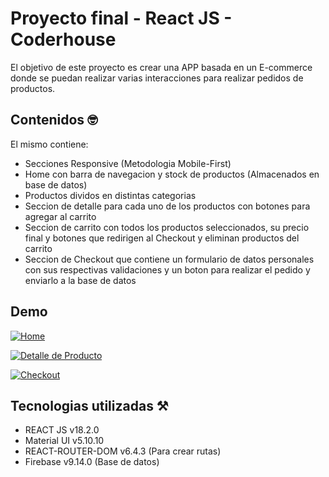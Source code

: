 # Proyecto final - React JS - Coderhouse 
El objetivo de este proyecto es crear una APP basada en un E-commerce donde se puedan realizar varias interacciones para realizar pedidos de productos.

## Contenidos 🤓
El mismo contiene:
- Secciones Responsive (Metodologia Mobile-First)
- Home con barra de navegacion y stock de productos (Almacenados en base de datos)
- Productos dividos en distintas categorias
- Seccion de detalle para cada uno de los productos con botones para agregar al carrito
- Seccion de carrito con todos los productos seleccionados, su precio final y botones que redirigen al Checkout y eliminan productos del carrito
- Seccion de Checkout que contiene un formulario de datos personales con sus respectivas validaciones y un boton para realizar el pedido y enviarlo a la base de datos

## Demo

[![Home](https://i.ibb.co/Y83mwsH/Screenshot-2022-11-27-at-18-21-03-React-App.png "Home")](http://https://i.ibb.co/Y83mwsH/Screenshot-2022-11-27-at-18-21-03-React-App.png "Home")

[![Detalle de Producto](https://i.ibb.co/tZ2Rns4/Screenshot-2022-11-27-at-18-42-38-React-App.png "Detalle de Producto")](http://https://i.ibb.co/tZ2Rns4/Screenshot-2022-11-27-at-18-42-38-React-App.png "Detalle de Producto")

[![Checkout](https://i.ibb.co/2n3ckjh/Screenshot-2022-11-27-at-18-43-12-React-App.png "Checkout")](http://https://i.ibb.co/2n3ckjh/Screenshot-2022-11-27-at-18-43-12-React-App.png "Checkout")


## Tecnologias utilizadas ⚒️
- REACT JS v18.2.0
- Material UI v5.10.10
- REACT-ROUTER-DOM v6.4.3 (Para crear rutas)
- Firebase v9.14.0 (Base de datos)
